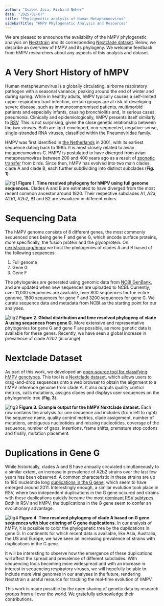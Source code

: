 ```yaml
---
author: "Isabel Joia, Richard Neher"
date: "2025-01-07"
title: "Phylogenetic analysis of Human Metapneumovirus"
sidebarTitle: "HMPV Phylogenetic Analysis and Resources"
---
```


We are pleased to announce the availability of the hMPV phylogenetic analysis on [Nextstrain](https://nextstrain.org/hmpv/a/genome) and its corresponding [Nextclade dataset](https://clades.nextstrain.org/?dataset-name=nextstrain/hmpv/all-clades/NC_039199). Below, we describe an overview of hMPV and its phylogeny. We welcome feedback from hMPV researchers about any aspects of this analysis and dataset.

# A Very Short History of hMPV

Human metapneumovirus is a globally circulating, airborne respiratory pathogen with a seasonal variance, peaking around the end of winter and during spring. While in healthy adults, hMPV typically causes a self-limited upper respiratory tract infection, certain groups are at risk of developing severe disease, such as immunocompromised patients, multimorbid patients and especially infants, causing bronchiolitis and, in serious cases, pneumonia. Clinically and epidemiologically, hMPV presents itself similarly to [RSV](https://pmc.ncbi.nlm.nih.gov/articles/PMC10111061/). This is not surprising, given the close genetic relationship between the two viruses. Both are lipid-enveloped, non-segmented, negative-sense, single-stranded RNA viruses, classified within the Pneumoviridae family. 

HMPV was first identified in [the Netherlands](https://pmc.ncbi.nlm.nih.gov/articles/PMC7095854/) in 2001, with its earliest sequence dating back to 1985. It is most closely related to avian metapneumovirus C. HMPV is postulated to have diverged from avian metapneumovirus between 200 and 400 years ago as a result of [zoonotic transfer](https://pmc.ncbi.nlm.nih.gov/articles/PMC9028271/) from birds. Since then, hMPV has evolved into two main clades, clade A and clade B, each further subdividing into distinct subclades (**Fig. 1**). 


![fig1](/blog/img/hmpv_phylogeny.png)
**Figure 1. Time resolved phylogeny for hMPV using full genome sequences.** Clades A and B are estimated to have diverged from the most recent common ancestor around 1820. Their respective subclades A1, A2a, A2b1, A2b2, B1 and B2 are visualized in different colors.

# Sequencing Data

The hMPV genome consists of 8 different genes, the most commonly sequenced ones being gene F and gene G, which encode surface proteins, more specifically, the fusion protein and the glycoprotein. On [nextstrain.org/hmpv](https://nextstrain.org/hmpv) we host the phylogenies of clades A and B based of the following sequences:

1. Full genome
2. Gene G
3. Gene F

The phylogenies are generated using genomic data from [NCBI GenBank](https://www.ncbi.nlm.nih.gov/), and are updated when new sequences are uploaded to NCBI. Currently, over 11,000 sequences are available, over 800 sequences for the entire genome, 1800 sequences for gene F and 3200 sequences for gene G. We curate sequence data and metadata from NCBI as the starting point for our analyses. 

![fig2](/blog/img/hmpv_a_G.png)
**Figure 2. Global distribution and time resolved phylogeny of clade A using sequences from gene G.** More extensive and representative phylogenies for gene G and gene F are possible, as more genetic data is available for these genes. Recently, we have seen a global increase in prevalence of clade A2b2 (in orange).

# Nextclade Dataset

As part of this work, we developed an [open-source tool for classifying hMPV genotypes](https://clades.nextstrain.org/?dataset-name=nextstrain/hmpv/all-clades/NC_039199). This tool is a [Nextclade dataset](https://docs.nextstrain.org/projects/nextclade/en/stable/user/datasets.html), which allows users to drag-and-drop sequences onto a web browser to obtain the alignment to a hMPV reference genome from clade A. It also outputs quality control metrics, calls mutations, assigns clades and displays user sequences on the phylogenetic tree (**Fig. 3**). 

![fig3](/blog/img/hmpv_nextclade.png)
**Figure 3. Example output for the hMPV Nextclade dataset.** Each row contains the analysis for one sequence and includes (from left to right) the sequence name, quality control metrics, clade assignment, number of mutations, ambiguous nucleotides and missing nucleotides, coverage of the sequence, number of gaps, insertions, frame shifts, premature stop codons and finally, mutation placement. 

# Duplications in Gene G

While historically, clades A and B have annually circulated simultaneously to a similar extent, an increase in prevalence of A2b2 strains over the last few years has been observed. A common characteristic in these strains are up to 180 nucleotide long [duplications in the G gene](https://pmc.ncbi.nlm.nih.gov/articles/PMC5348506/), which seem to have emerged around 2011. Interestingly enough, a similar evolution took place in RSV, where two independent duplications in the G gene occured and strains with these duplications quickly became the most [dominant RSV subtypes](https://pmc.ncbi.nlm.nih.gov/articles/PMC9518599/). Both in RSV and hMPV, the duplications in the G gene seem to confer an evolutionary advantage. 

![fig4](/blog/img/hmpv_duplications.png)
**Figure 4. Time resolved phylogeny of clade A based on G gene sequences with blue coloring of G gene duplications.**  In our analysis of hMPV, it is possible to color the phylogenetic tree by the duplications in gene G. In continents for which recent data is available, like Asia, Australia, the US and Europe, we have seen an increasing prevalence of strains with duplications in the G gene.

It will be interesting to observe how the emergence of these duplications will affect the spread and prevalence of different subclades. With sequencing tools becoming more widespread and with an increase in interest in sequencing respiratory viruses, we will hopefully be able to include more viral genomes in our analyses in the future, rendering Nextstrain a useful resource for tracking the real-time evolution of hMPV. 

This work is made possible by the open sharing of genetic data by research groups from all over the world. We gratefully acknowledge their contributions.